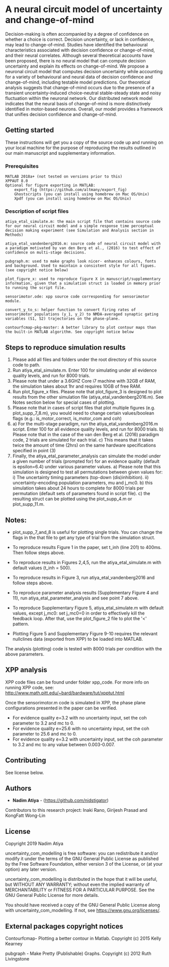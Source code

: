 # A neural circuit model of uncertainty and change-of-mind

Decision-making is often accompanied by a degree of confidence on whether a choice is correct. Decision uncertainty, or lack in confidence, may lead to change-of-mind. Studies have identified the behavioural characteristics associated with decision confidence or change-of-mind, and their neural correlates. Although several theoretical accounts have been proposed, there is no neural model that can compute decision uncertainty and explain its effects on change-of-mind. We propose a neuronal circuit model that computes decision uncertainty while accounting for a variety of behavioural and neural data of decision confidence and change-of-mind, including testable model predictions. Our theoretical analysis suggests that change-of-mind occurs due to the presence of a transient uncertainty-induced choice-neutral stable-steady state and noisy fluctuation within the neuronal network. Our distributed network model indicates that the neural basis of change-of-mind is more distinctively identified in motor-based neurons. Overall, our model provides a framework that unifies decision confidence and change-of-mind.

## Getting started

These instructions will get you a copy of the source code up and running on your local machine for the purpose of reproducing the results outlined in our main manuscript and supplementary information.

### Prerequisites


```
MATLAB 2018a+ (not tested on versions prior to this)
XPPAUT 8.0
Optional for figure exporting in MATLAB:
	export_fig (https://github.com/altmany/export_fig)
	Ghostscripts (you can install using homebrew on Mac OS/Unix)
	Xpdf (you can install using homebrew on Mac OS/Unix)
```

### Description of script files

```
atiya_etal_simulate.m: the main script file that contains source code for our neural circuit model and a simple response time perceptual decision making experiment (see Simulation and Analysis section in Methods)

atiya_etal_vandenberg2016.m: source code of neural circuit model with a paradigm motivated by van den Berg et al., (2016) to test effect of confidence on multi-stage decisions.

pubgraph.m: used to make graphs look nicer- enhances colours, fonts and background. Used to maintain a consistent style for all figues. (see copyright notice below)

plot_figure_x: used to reproduce figure X in manuscript/supplementary information, given that a simulation struct is loaded in memory prior to running the script file.

sensorimotor.ode: xpp source code corresponding for sensorimotor module.

convert_y_to_s: helper function to convert firing rates of sensorimotor populations (y_1, y_2) to NMDA-averaged synaptic gating variables (S1, S2) trajectories on the phase-plane.

contourfcmap-pkg-master: A better library to plot contour maps than the built-in MATLAB algorithm. See copyright notice below
```

## Steps to reproduce simulation results

1. Please add all files and folders under the root directory of this source code to path.
2. Run atiya_etal_simulate.m. Enter 100 for simulating under all evidence quality levels, and run for 8000 trials.
3. Please note that under a 3.6GHZ Core i7 machine with 32GB of RAM, the simulation takes about 1hr and requires 10GB of free RAM. 
4. Run plot_figure_x files. Please note that plot_figure_3 is designed to plot results from the other simulation file (atiya_etal_vandenberg2016.m). See Notes section below for special cases of plotting.
5. Please note that in cases of script files that plot multiple figures (e.g. plot_supp_7_8.m), you would need to change certain values/boolean flags (e.g.: is_motor_correct, is_motor_com and coh)
6. a) For the multi-stage paradigm, run the atiya_etal_vandenberg2016.m script. Enter 100 for all evidence quality levels, and run for 8000 trials. 
   b) Please note that in the case of the van den Berg et al. (2016) paradigm code, 2 trials are simulated for each trial.
   c) This means that it takes twice the amount of time (2hrs) on the same hardware specifications specified in point (3)
7. Finally, the atiya_etal_parameter_analysis can simulate the model under a given number of trials (prompted for) for an evidence quality (default is epsilon=6.4) under various parameter values. 
    a) Please note that this simulation is designed to test all permutations between given values for:
        i) The uncertainty timing parameters (top-down (dis)inhibition).
        ii) uncertainty-encoding population parameters, mu and j_mc0.
    b) this simulation takes about 24 hours to complete for 8000 trials per permutation (default sets of parameters found in script file).
    c) the resulting struct can be plotted using the plot_supp_4.m or plot_supp_11.m.

## Notes: 

- plot_supp_7_and_8 is useful for plotting single trials. You can change the flags in the that file to get any type of trial from the simulation struct. 

- To reproduce results Figure 1 in the paper, set t_inh (line 201) to 400ms. Then follow steps above.
- To reproduce results in Figures 2,4,5, run the atiya_etal_simulate.m with default values (t_inh = 500).
- To reproduce results in Figure 3, run atiya_etal_vandenberg2016 and follow steps above.
- To reproduce parameter analysis results (Supplementary Figure 4 and 11), run atiya_etal_parameter_analysis and see point 7 above. 
- To reproduce Supplementary Figure 5, atiya_etal_simulate.m with default values, except j_mc0: set j_mc0=0 in order to effectively kill the feedback loop. After that, use the plot_figure_2 file to plot the '<' pattern.

- Plotting Figure 5 and Supplementary Figure 9-10 requires the relevant nullclines data (exported from XPP) to be loaded into MATLAB. 

The analysis (plotting) code is tested with 8000 trials per condition with the above parameters. 

## XPP analysis
XPP code files can be found under folder xpp_code. For more info on running XPP code, see: http://www.math.pitt.edu/~bard/bardware/tut/xpptut.html

Once the sensorimotor.m code is simulated in XPP, the phase plane configurations presented in the paper can be verified.

- For evidence quality e=3.2 with no uncertainty input, set the coh parameter to 3.2 and mc to 0.
- For evidence quality e=25.6 with no uncertainty input, set the coh parameter to 25.6 and mc to 0.
- For evidence quality e=3.2 with uncertainty input, set the coh parameter to 3.2 and mc to any value between 0.003-0.007.

## Contributing

See license below.

## Authors

* **Nadim Atiya** - (https://github.com/nidstigator)

Contributors to this research project: Inaki Rano, Girijesh Prasad and KongFatt Wong-Lin


## License

Copyright 2019 Nadim Atiya

uncertainty_com_modelling is free software: you can redistribute it and/or modify
it under the terms of the GNU General Public License as published by
the Free Software Foundation, either version 3 of the License, or
(at your option) any later version.

uncertainty_com_modelling is distributed in the hope that it will be useful,
but WITHOUT ANY WARRANTY; without even the implied warranty of
MERCHANTABILITY or FITNESS FOR A PARTICULAR PURPOSE.  See the
GNU General Public License for more details.

You should have received a copy of the GNU General Public License
along with uncertainty_com_modelling.  If not, see <https://www.gnu.org/licenses/>.


## External packages copyright notices
Contourfcmap- Plotting a better contour in Matlab. Copyright (c) 2015 Kelly Kearney


pubgraph - Make Pretty (Publishable) Graphs. Copyright (c) 2012 Ruth Livingstone


